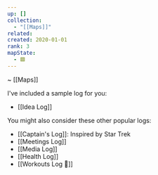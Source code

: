 ```yaml
---
up: []
collection:
  - "[[Maps]]"
related: 
created: 2020-01-01
rank: 3
mapState:
  - 🟩
---
```

~ [[Maps]] 

I've included a sample log for you:

- [[Idea Log]]

You might also consider these other popular logs:

- [[Captain's Log]]: Inspired by Star Trek
- [[Meetings Log]]
- [[Media Log]] 
- [[Health Log]] 
- [[Workouts Log 🦾]] 
